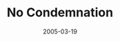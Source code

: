 ---
layout: message
category: message
series: "The Life"
title: "No Condemnation"
date: 2005-03-19
message_id: 128
---